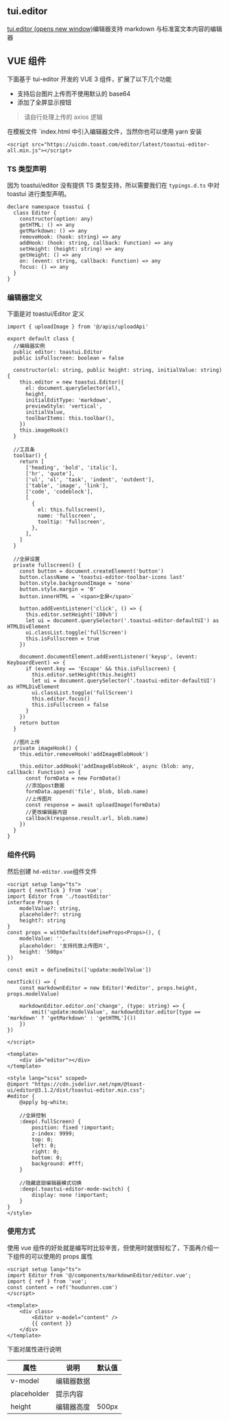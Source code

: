 ## tui.editor

[tui.editor (opens new window)](https://nhn.github.io/tui.editor/latest/tutorial-example01-editor-basic)编辑器支持 markdown 与标准富文本内容的编辑器

## VUE 组件

下面基于 tui-editor 开发的 VUE 3 组件，扩展了以下几个功能

- 支持后台图片上传而不使用默认的 base64
- 添加了全屏显示按钮

> 请自行处理上传的 axios 逻辑

在模板文件 `index.html 中引入编辑器文件，当然你也可以使用 yarn 安装

```text
<script src="https://uicdn.toast.com/editor/latest/toastui-editor-all.min.js"></script>
```

### TS 类型声明

因为 toastui/editor 没有提供 TS 类型支持，所以需要我们在 `typings.d.ts` 中对 toastui 进行类型声明。

```text
declare namespace toastui {
  class Editor {
    constructor(option: any)
    getHTML: () => any
    getMarkdown: () => any
    removeHook: (hook: string) => any
    addHook: (hook: string, callback: Function) => any
    setHeight: (height: string) => any
    getHeight: () => any
    on: (event: string, callback: Function) => any
    focus: () => any
  }
}
```

### 编辑器定义

下面是对 toastui/Editor 定义

```text
import { uploadImage } from '@/apis/uploadApi'

export default class {
  //编辑器实例
  public editor: toastui.Editor
  public isFullscreen: boolean = false

  constructor(el: string, public height: string, initialValue: string) {
    this.editor = new toastui.Editor({
      el: document.querySelector(el),
      height,
      initialEditType: 'markdown',
      previewStyle: 'vertical',
      initialValue,
      toolbarItems: this.toolbar(),
    })
    this.imageHook()
  }

  //工具条
  toolbar() {
    return [
      ['heading', 'bold', 'italic'],
      ['hr', 'quote'],
      ['ul', 'ol', 'task', 'indent', 'outdent'],
      ['table', 'image', 'link'],
      ['code', 'codeblock'],
      [
        {
          el: this.fullscreen(),
          name: 'fullscreen',
          tooltip: 'fullscreen',
        },
      ],
    ]
  }

  //全屏设置
  private fullscreen() {
    const button = document.createElement('button')
    button.className = 'toastui-editor-toolbar-icons last'
    button.style.backgroundImage = 'none'
    button.style.margin = '0'
    button.innerHTML = `<span>全屏</span>`

    button.addEventListener('click', () => {
      this.editor.setHeight('100vh')
      let ui = document.querySelector('.toastui-editor-defaultUI') as HTMLDivElement
      ui.classList.toggle('fullScreen')
      this.isFullscreen = true
    })

    document.documentElement.addEventListener('keyup', (event: KeyboardEvent) => {
      if (event.key == 'Escape' && this.isFullscreen) {
        this.editor.setHeight(this.height)
        let ui = document.querySelector('.toastui-editor-defaultUI') as HTMLDivElement
        ui.classList.toggle('fullScreen')
        this.editor.focus()
        this.isFullscreen = false
      }
    })
    return button
  }

  //图片上传
  private imageHook() {
    this.editor.removeHook('addImageBlobHook')

    this.editor.addHook('addImageBlobHook', async (blob: any, callback: Function) => {
      const formData = new FormData()
      //添加post数据
      formData.append('file', blob, blob.name)
      //上传图片
      const response = await uploadImage(formData)
      //更改编辑器内容
      callback(response.result.url, blob.name)
    })
  }
}
```

### 组件代码

然后创建 `hd-editor.vue`组件文件

```text
<script setup lang="ts">
import { nextTick } from 'vue';
import Editor from './toastEditor'
interface Props {
	modelValue?: string,
	placeholder?: string
	height?: string
}
const props = withDefaults(defineProps<Props>(), {
	modelValue: '',
	placeholder: '支持托放上传图片',
	height: '500px'
})

const emit = defineEmits(['update:modelValue'])

nextTick(() => {
	const markdownEditor = new Editor('#editor', props.height, props.modelValue)

	markdownEditor.editor.on('change', (type: string) => {
		emit('update:modelValue', markdownEditor.editor[type == 'markdown' ? 'getMarkdown' : 'getHTML']())
	})
})

</script>

<template>
	<div id="editor"></div>
</template>

<style lang="scss" scoped>
@import "https://cdn.jsdelivr.net/npm/@toast-ui/editor@3.1.2/dist/toastui-editor.min.css";
#editor {
	@apply bg-white;

	//全屏控制
	:deep(.fullScreen) {
		position: fixed !important;
		z-index: 9999;
		top: 0;
		left: 0;
		right: 0;
		bottom: 0;
		background: #fff;
	}

	//隐藏底部编辑器模式切换
	:deep(.toastui-editor-mode-switch) {
		display: none !important;
	}
}
</style>
```

### 使用方式

使用 vue 组件的好处就是编写时比较辛苦，但使用时就很轻松了，下面再介绍一下组件的可以使用的 props 属性

```text
<script setup lang="ts">
import Editor from '@/components/markdownEditor/editor.vue';
import { ref } from 'vue';
const content = ref('houdunren.com')
</script>

<template>
	<div class>
		<Editor v-model="content" />
		{{ content }}
	</div>
</template>
```

下面对属性进行说明

| 属性        | 说明       | 默认值 |
| ----------- | ---------- | ------ |
| v-model     | 编辑器数据 |        |
| placeholder | 提示内容   |        |
| height      | 编辑器高度 | 500px  |